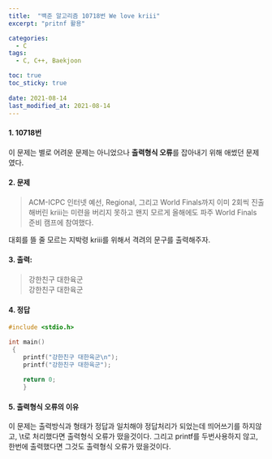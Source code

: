 ```yaml
---
title:  "백준 알고리즘 10718번 We love kriii"
excerpt: "pritnf 활용"

categories:
  - C
tags:
  - C, C++, Baekjoon

toc: true
toc_sticky: true
 
date: 2021-08-14
last_modified_at: 2021-08-14
---
```


#### 1. 10718번
이 문제는 별로 어려운 문제는 아니었으나 **출력형식 오류**를 잡아내기 위해 애썼던 문제였다.
<br> 

#### 2. 문제 
>ACM-ICPC 인터넷 예선, Regional, 그리고 World Finals까지 이미 2회씩 진출해버린 kriii는 미련을 버리지 못하고 왠지 모르게 올해에도 파주 World Finals 준비 캠프에 참여했다.

대회를 뜰 줄 모르는 지박령 kriii를 위해서 격려의 문구를 출력해주자.

#### 3. 출력: 
>강한친구 대한육군<BR>강한친구 대한육군

#### 4. 정답

```C
#include <stdio.h>

int main() 
 {
	printf("강한친구 대한육군\n");
	printf("강한친구 대한육군");
	
	return 0;
	}
  ```

#### 5. 출력형식 오류의 이유

이 문제는 출력방식과 형태가 정답과 일치해야 정답처리가 되었는데 띄어쓰기를 하지않고, \t로 처리했다면 출력형식 오류가 떴을것이다. 그리고 printf를 두번사용하지 않고, 한번에 출력했다면 그것도 출력형식 오류가 떴을것이다.